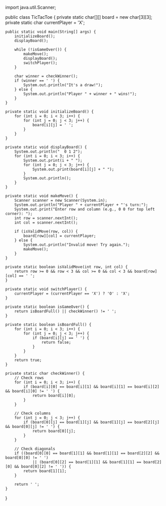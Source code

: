 import java.util.Scanner;

public class TicTacToe {
    private static char[][] board = new char[3][3];
    private static char currentPlayer = 'X';

    public static void main(String[] args) {
        initializeBoard();
        displayBoard();

        while (!isGameOver()) {
            makeMove();
            displayBoard();
            switchPlayer();
        }

        char winner = checkWinner();
        if (winner == ' ') {
            System.out.println("It's a draw!");
        } else {
            System.out.println("Player " + winner + " wins!");
        }
    }

    private static void initializeBoard() {
        for (int i = 0; i < 3; i++) {
            for (int j = 0; j < 3; j++) {
                board[i][j] = ' ';
            }
        }
    }

    private static void displayBoard() {
        System.out.println("  0 1 2");
        for (int i = 0; i < 3; i++) {
            System.out.print(i + " ");
            for (int j = 0; j < 3; j++) {
                System.out.print(board[i][j] + " ");
            }
            System.out.println();
        }
    }

    private static void makeMove() {
        Scanner scanner = new Scanner(System.in);
        System.out.println("Player " + currentPlayer + "'s turn:");
        System.out.print("Enter row and column (e.g., 0 0 for top left corner): ");
        int row = scanner.nextInt();
        int col = scanner.nextInt();

        if (isValidMove(row, col)) {
            board[row][col] = currentPlayer;
        } else {
            System.out.println("Invalid move! Try again.");
            makeMove();
        }
    }

    private static boolean isValidMove(int row, int col) {
        return row >= 0 && row < 3 && col >= 0 && col < 3 && board[row][col] == ' ';
    }

    private static void switchPlayer() {
        currentPlayer = (currentPlayer == 'X') ? 'O' : 'X';
    }

    private static boolean isGameOver() {
        return isBoardFull() || checkWinner() != ' ';
    }

    private static boolean isBoardFull() {
        for (int i = 0; i < 3; i++) {
            for (int j = 0; j < 3; j++) {
                if (board[i][j] == ' ') {
                    return false;
                }
            }
        }
        return true;
    }

    private static char checkWinner() {
        // Check rows
        for (int i = 0; i < 3; i++) {
            if (board[i][0] == board[i][1] && board[i][1] == board[i][2] && board[i][0] != ' ') {
                return board[i][0];
            }
        }

        // Check columns
        for (int j = 0; j < 3; j++) {
            if (board[0][j] == board[1][j] && board[1][j] == board[2][j] && board[0][j] != ' ') {
                return board[0][j];
            }
        }

        // Check diagonals
        if ((board[0][0] == board[1][1] && board[1][1] == board[2][2] && board[0][0] != ' ')
                || (board[0][2] == board[1][1] && board[1][1] == board[2][0] && board[0][2] != ' ')) {
            return board[1][1];
        }

        return ' ';
    }
}
